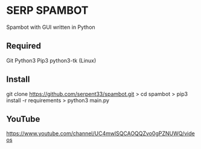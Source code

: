 # SERP SPAMBOT
Spambot with GUI written in Python

## Required 
Git
Python3
Pip3
python3-tk (Linux)

## Install
git clone https://github.com/serpent33/spambot.git >
cd spambot >
pip3 install -r requirements >
python3 main.py

## YouTube
https://www.youtube.com/channel/UC4mwlSQCAOQQZvo0gPZNUWQ/videos

